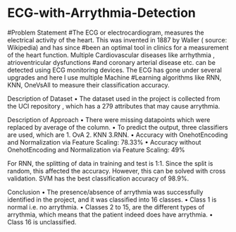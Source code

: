# ECG-with-Arrythmia-Detection


#Problem Statement
#The ECG or electrocardiogram, measures the electrical activity of the heart. This was invented in 1887 by Waller ( source: Wikipedia) and has since 
#been an optimal tool in clinics for a measurement of the heart function. Multiple Cardiovascular diseases like arrhythmia , atrioventricular dysfunctions 
#and coronary arterial disease etc. can be detected using ECG monitoring devices. The ECG has gone under several upgrades and here I use multiple Machine 
#Learning algorithms like RNN, KNN, OneVsAll to measure their classification accuracy.

Description of Dataset
• The dataset used in the project is collected from the UCI repository , which has a 279 attributes that may cause arrythmia.

Description of Approach
• There were missing datapoints which were replaced by average of the column.
• To predict the output, three classifiers are used, which are 1. OvA 2. KNN 3.RNN.
• Accuracy with OnehotEncoding and Normalization via Feature Scaling: 78.33%
• Accuracy without OnehotEncoding and Normalization via Feature Scaling: 49%



For RNN, the splitting of data in training and test is 1:1. Since the split is random, this affected the accuracy. However, this can be solved with cross 
validation.
SVM has the best classification accuracy of 98.9%.

Conclusion
• The presence/absence of arrythmia was successfully identified in the project, and it was classified into 16 classes.
• Class 1 is normal i.e. no arrythmia.
• Classes 2 to 15, are the different types of arrythmia, which means that the
patient indeed does have arrythmia.
• Class 16 is unclassified.
